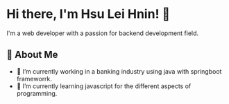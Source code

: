 # Hi there, I'm Hsu Lei Hnin! 👋
I'm a web developer with a passion for backend development field.

## 🚀 About Me
- 🔭 I’m currently working in a banking industry using java with springboot frameworrk.
- 🌱 I’m currently learning javascript for the different aspects of programming.
